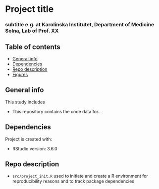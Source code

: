 # Project title
### subtitle e.g. at Karolinska Institutet, Department of Medicine Solna, Lab of Prof. XX

## Table of contents
* [General info](#general-info)
* [Dependencies](#dependencies)
* [Repo description](#repo-description)
* [Figures](#figures)

## General info
This study includes 
- This repository contains the code data for...
	
## Dependencies
Project is created with:
* RStudio version: 3.6.0

## Repo description
- ```src/project_init.R``` used to initiate and create a R environment for reproducibility reasons and to track package dependencies 

